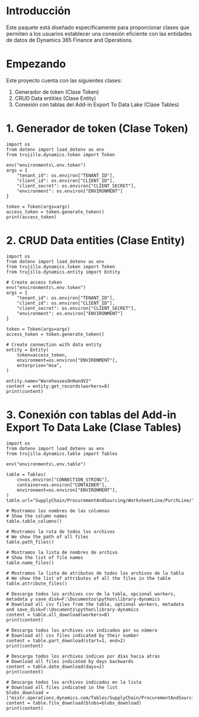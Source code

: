 # Introducción 
Este paquete está diseñado específicamente para proporcionar clases que permiten a los usuarios establecer una conexión eficiente con las entidades de datos de Dynamics 365 Finance and Operations.

# Empezando
Este proyecto cuenta con las siguientes clases:
1.	Generador de token (Clase Token)
2.	CRUD Data entities (Clase Entity)
3.	Conexión con tablas del Add-in Export To Data Lake (Clase Tables)

# 1. Generador de token (Clase Token)
```
import os
from dotenv import load_dotenv as env
from trujillo.dynamics.token import Token

env("environments\.env.token")
args = {
    "tenant_id": os.environ["TENANT_ID"],
    "client_id": os.environ["CLIENT_ID"],
    "client_secret": os.environ["CLIENT_SECRET"],
    "environment": os.environ["ENVIRONMENT"]
}

token = Token(args=args)
access_token = token.generate_token()
print(access_token)
```

# 2. CRUD Data entities (Clase Entity)
```
import os
from dotenv import load_dotenv as env
from trujillo.dynamics.token import Token
from trujillo.dynamics.entity import Entity

# Create access token
env("environments\.env.token")
args = {
    "tenant_id": os.environ["TENANT_ID"],
    "client_id": os.environ["CLIENT_ID"],
    "client_secret": os.environ["CLIENT_SECRET"],
    "environment": os.environ["ENVIRONMENT"]
}

token = Token(args=args)
access_token = token.generate_token()

# Create connection with data entity
entity = Entity(
    token=access_token,
    environment=os.environ["ENVIRONMENT"],
    enterprise="msa",
)

entity.name="WarehousesOnHandV2"
content = entity.get_records(workers=8)
print(content)
```
# 3. Conexión con tablas del Add-in Export To Data Lake (Clase Tables)
```
import os
from dotenv import load_dotenv as env
from trujillo.dynamics.table import Tables

env("environments\.env.table")

table = Tables(
    cn=os.environ["CONNECTION_STRING"],
    container=os.environ["CONTAINER"],
    environment=os.environ["ENVIRONMENT"],
)
table.url="SupplyChain/ProcurementAndSourcing/WorksheetLine/PurchLine/"

# Mostramos los nombres de las columnas
# Show the column names
table.table_columns()

# Mostramos la ruta de todos los archivos
# We show the path of all files
table.path_files()

# Mostramos la lista de nombres de archivo
# Show the list of file names
table.name_files()

# Mostramos la lista de atributos de todos los archivos de la tabla
# We show the list of attributes of all the files in the table
table.attribute_files()

# Descarga todos los archivos csv de la tabla, opcional workers, metadata y save_disk=F:\Documentos\python\library-dynamics
# Download all csv files from the table, optional workers, metadata and save_disk=F:\Documents\python\library-dynamics
content = table.all_download(workers=8)
print(content)

# Descarga todos los archivos csv indicados por su número
# Download all csv files indicated by their number
content = table.part_download(start=1, end=2)
print(content)

# Descarga todos los archivos indicas por días hacia atras
# Download all files indicated by days backwards
content = table.date_download(days=2)
print(content)

# Descarga todos los archivos indicados en la lista
# Download all files indicated in the list
blobs_download = ["mistr.operations.dynamics.com/Tables/SupplyChain/ProcurementAndSourcing/WorksheetLine/PurchLine/PURCHLINE_00004.csv"]
content = table.file_download(blobs=blobs_download)
print(content)
```